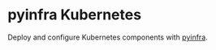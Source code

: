 # pyinfra Kubernetes

Deploy and configure Kubernetes components with [pyinfra](https://github.com/Fizzadar/pyinfra).
